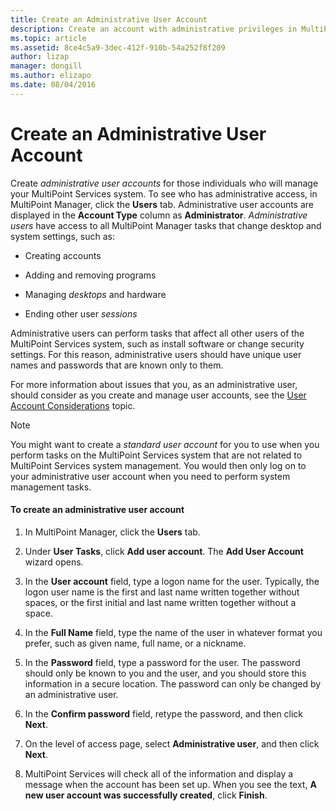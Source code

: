 ```yaml
---
title: Create an Administrative User Account
description: Create an account with administrative privileges in MultiPoint Services
ms.topic: article
ms.assetid: 8ce4c5a9-3dec-412f-910b-54a252f8f209
author: lizap
manager: dongill
ms.author: elizapo
ms.date: 08/04/2016
---
```

# Create an Administrative User Account
Create *administrative user accounts* for those individuals who will manage your MultiPoint Services system. To see who has administrative access, in MultiPoint Manager, click the **Users** tab. Administrative user accounts are displayed in the **Account Type** column as **Administrator**. *Administrative users* have access to all MultiPoint Manager tasks that change desktop and system settings, such as:

-   Creating accounts

-   Adding and removing programs

-   Managing *desktops* and hardware

-   Ending other user *sessions*

Administrative users can perform tasks that affect all other users of the MultiPoint Services system, such as install software or change security settings. For this reason, administrative users should have unique user names and passwords that are known only to them.

For more information about issues that you, as an administrative user, should consider as you create and manage user accounts, see the [User Account Considerations](User-Account-Considerations.md) topic.

> [!NOTE]
> You might want to create a *standard user account* for you to use when you perform tasks on the MultiPoint Services system that are not related to MultiPoint Services system management. You would then only log on to your administrative user account when you need to perform system management tasks.

#### To create an administrative user account

1.  In MultiPoint Manager, click the **Users** tab.

2.  Under **User Tasks**, click **Add user account**. The **Add User Account** wizard opens.

3.  In the **User account** field, type a logon name for the user. Typically, the logon user name is the first and last name written together without spaces, or the first initial and last name written together without a space.

4.  In the **Full Name** field, type the name of the user in whatever format you prefer, such as given name, full name, or a nickname.

5.  In the **Password** field, type a password for the user. The password should only be known to you and the user, and you should store this information in a secure location. The password can only be changed by an administrative user.

6.  In the **Confirm password** field, retype the password, and then click **Next**.

7.  On the level of access page, select **Administrative user**, and then click **Next**.

8.  MultiPoint Services will check all of the information and display a message when the account has been set up. When you see the text, **A new user account was successfully created**, click **Finish**.
